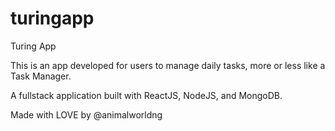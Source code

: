 # turingapp

Turing App

This is an app developed for users to manage daily tasks, more or less like a Task Manager.

A fullstack application built with ReactJS, NodeJS, and MongoDB.


Made with LOVE by @animalworldng

